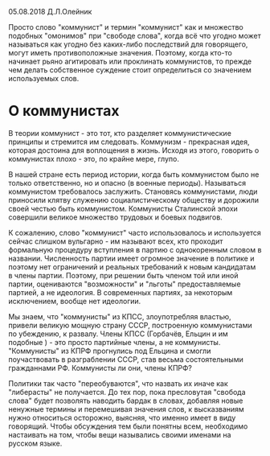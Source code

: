 05.08.2018  Д.Л.Олейник



Просто слово "коммунист" и термин "коммунист" как и множество подобных "омонимов" при "свободе слова", когда всё что угодно может называться как угодно без каких-либо последствий для говорящего, могут иметь противоположные значения. Поэтому, когда кто-то начинает рьяно агитировать или проклинать коммунистов, то прежде чем делать собственное суждение стоит определиться со значением используемых слов.



# О коммунистах



В теории коммунист - это тот, кто разделяет коммунистические принципы и стремится им следовать. Коммунизм - прекрасная идея, которая достоина для воплощения в жизнь. Исходя из этого, говорить о коммунистах плохо - это, по крайне мере, глупо.

В нашей стране есть период истории, когда быть коммунистом было не только ответственно, но и опасно (в военные периоды). Называться коммунистом требовалось заслужить.   Становясь коммунистами, люди приносили клятву служению социалистическому обществу и дорожили своей честью быть коммунистом.  Коммунисты Сталинской эпохи совершили великое множество трудовых и боевых подвигов.  

К сожалению, слово "коммунист" часто использовалось и используется сейчас слишком вульгарно - им называют всех, кто проходит формальную процедуру вступления в партию с однокоренным словом в названии. Численность партии имеет огромное значение в политике и поэтому нет ограничений и реальных требований к новым кандидатам в члены партии. Поэтому, при решении быть членом той или иной партии, оцениваются "возможности" и "льготы" предоставляемые партией, а не идеология. В современных партиях, за некоторым исключением, вообще нет идеологии.

Мы знаем, что "коммунисты" из КПСС, злоупотребляя властью, привели великую мощную страну СССР, построенную коммунистами по убеждению, к развалу.  Члены КПСС (Горбачёв, Ельцин и им подобные )  - это просто партийные члены, а не коммунисты.  "Коммунисты" из КПРФ прогнулись под Ельцина и смогли поучаствовать в разграблении СССР, став весьма состоятельными гражданнами РФ.  Коммунисты ли они, члены КПРФ?

Политики так часто "переобуваются", что назвать их иначе как  "либерасты" не получается. До тех пор, пока пресловутая "свобода слова" будет позволять  наводить бардак в словах, добавляя новые ненужные термины и перемешивая значения слов, к высказваниям нужно относиться осторожно, выясняя, что именно имеет в виду говорящий. Чтобы обсуждения тем были понятны всем, необходимо настаивать на том, чтобы вещи назывались своими именами на русском языке.





